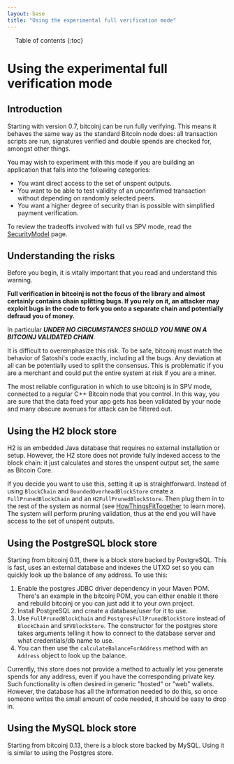 ```yaml
---
layout: base
title: "Using the experimental full verification mode"
---
```


<div markdown="1" id="toc" class="toc"><div markdown="1">

* Table of contents
{:toc}

</div></div>

<div markdown="1" class="toccontent">

# Using the experimental full verification mode

## Introduction

Starting with version 0.7, bitcoinj can be run fully verifying. This means it behaves the same way as the standard Bitcoin node does: all transaction scripts are run, signatures verified and double spends are checked for, amongst other things.

You may wish to experiment with this mode if you are building an application that falls into the following categories:

* You want direct access to the set of unspent outputs.
* You want to be able to test validity of an unconfirmed transaction without depending on randomly selected peers.
* You want a higher degree of security than is possible with simplified payment verification.

To review the tradeoffs involved with full vs SPV mode, read the [SecurityModel](/security-model) page.

## Understanding the risks

Before you begin, it is vitally important that you read and understand this warning.

**Full verification in bitcoinj is not the focus of the library and almost certainly contains chain splitting bugs. If you rely on it, an attacker may exploit bugs in the code to fork you onto a separate chain and potentially defraud you of money.**

In particular _**UNDER NO CIRCUMSTANCES SHOULD YOU MINE ON A BITCOINJ VALIDATED CHAIN**_.

It is difficult to overemphasize this risk. To be safe, bitcoinj must match the behavior of Satoshi's code exactly, including all the bugs. Any deviation at all can be potentially used to split the consensus. This is problematic if you are a merchant and could put the entire system at risk if you are a miner.

The most reliable configuration in which to use bitcoinj is in SPV mode, connected to a regular C++ Bitcoin node that you control. In this way, you are sure that the data feed your app gets has been validated by your node and many obscure avenues for attack can be filtered out.

## Using the H2 block store

H2 is an embedded Java database that requires no external installation or setup. However, the H2 store does not provide fully indexed access to the block chain: it just calculates and stores the unspent output set, the same as Bitcoin Core.

If you decide you want to use this, setting it up is straightforward. Instead of using `BlockChain` and `BoundedOverheadBlockStore` create a `FullPrunedBlockChain` and an `H2FullPrunedBlockStore`. Then plug them in to the rest of the system as normal (see [HowThingsFitTogether](/how-things-fit-together) to learn more). The system will perform pruning validation, thus at the end you will have access to the set of unspent outputs.

## Using the PostgreSQL block store

Starting from bitcoinj 0.11, there is a  block store backed by PostgreSQL. This is fast, uses an external database and indexes the UTXO set so you can quickly look up the balance of any address. To use this:

1. Enable the postgres JDBC driver dependency in your Maven POM. There's an example in the bitcoinj POM, you can either enable it there and rebuild bitcoinj or you can just add it to your own project.
2. Install PostgreSQL and create a database/user for it to use.
3. Use `FullPrunedBlockChain` and `PostgresFullPrunedBlockStore` instead of `BlockChain` and `SPVBlockStore`. The constructor for the postgres store takes arguments telling it how to connect to the database server and what credentials/db name to use.
4. You can then use the `calculateBalanceForAddress` method with an `Address` object to look up the balance.

Currently, this store does not provide a method to actually let you generate spends for any address, even if you have the corresponding private key. Such functionality is often desired in generic "hosted" or "web" wallets. However, the database has all the information needed to do this, so once someone writes the small amount of code needed, it should be easy to drop in.

## Using the MySQL block store

Starting from bitcoinj 0.13, there is a block store backed by MySQL. Using it is similar to using the Postgres store.

</div>
